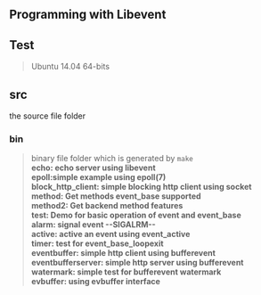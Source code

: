 ## Programming with Libevent

## Test
>Ubuntu 14.04 64-bits

## src 
the source file folder


### bin
>binary file folder which is generated by `make`<br>
>**echo: echo server using libevent**<br>
>**epoll:simple example using epoll(7)**<br>
>**block_http_client: simple blocking http client using socket**<br>
>**method: Get methods event_base supported**<br>
>**method2: Get backend method features**<br>
>**test: Demo for basic operation of event and event_base**<br>
>**alarm: signal event --SIGALRM--**<br>
>**active: active an event using event_active**<br>
>**timer: test for event_base_loopexit**<br>
>**eventbuffer: simple http client using bufferevent**<br>
>**eventbufferserver: simple http server using bufferevent**<br>
>**watermark: simple test for bufferevent watermark**<br>
>**evbuffer: using evbuffer interface**<br>
